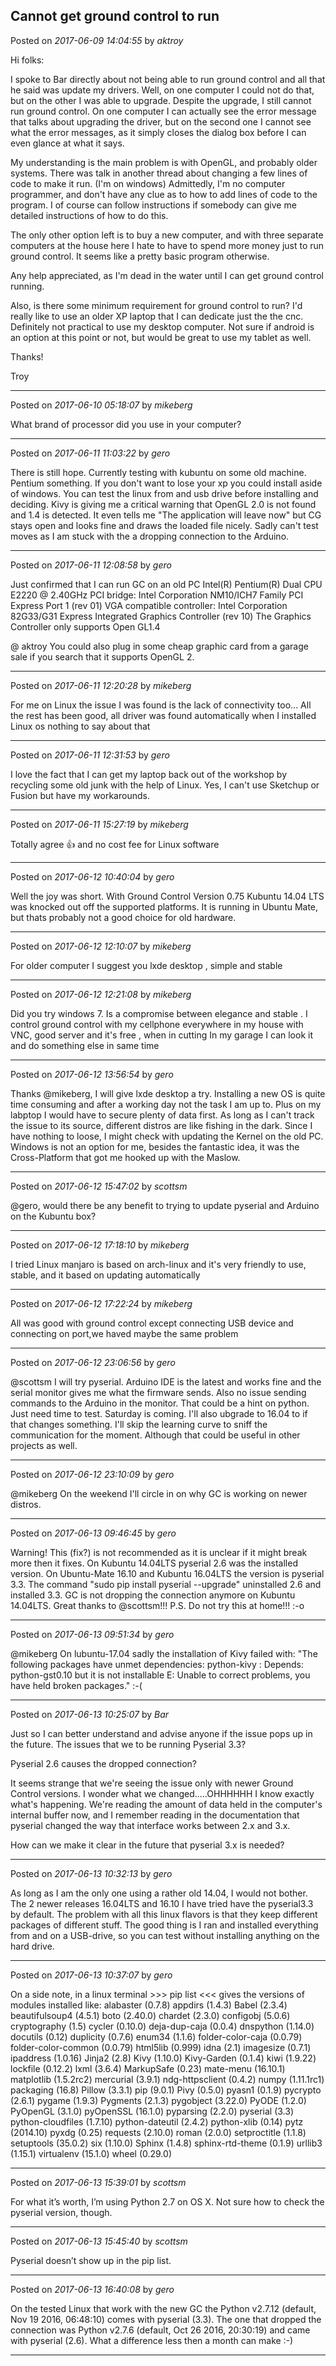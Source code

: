 ## Cannot get ground control to run
Posted on *2017-06-09 14:04:55* by *aktroy*

Hi folks:

I spoke to Bar directly about not being able to run ground control and all that he said was update my drivers. Well, on one computer I could not do that,  but on the other I was able to upgrade. Despite the upgrade,  I still cannot run ground control. On one computer I can actually see the  error message that talks about upgrading the driver, but on the second one I cannot see what the error messages, as it simply closes the dialog box before I can even glance at what it says. 

My understanding is the main problem is with OpenGL, and probably older systems. There was talk in another thread about changing a few lines of code to make it run. (I'm on windows)  Admittedly, I'm no computer programmer, and don't have any clue as to how to add lines of code to the program. I of course can follow instructions if somebody can give me detailed instructions of how to do this.

The only other option left is to buy a new computer, and with three separate computers at the house here I hate to have to spend more money just to run ground control. It seems like a pretty basic  program otherwise.

Any help appreciated, as I'm dead in the water until I can get ground control running.

Also, is there some minimum requirement for ground control to run? I'd really like to use an older XP laptop that I can dedicate just the the cnc. Definitely not practical to use my desktop computer. Not sure if android is an option at this point or not, but would be great to use my tablet as well. 

Thanks!

Troy

---

Posted on *2017-06-10 05:18:07* by *mikeberg*

What brand of processor did you use in your computer?

---

Posted on *2017-06-11 11:03:22* by *gero*

There is still hope. Currently testing with kubuntu on some old machine. Pentium something. If you don't want to lose your xp you could install aside of windows. You can test the linux from and usb drive before installing and deciding. Kivy is giving me a critical warning that OpenGL 2.0 is not found and 1.4 is detected. It even tells me "The application will leave now" but CG stays open and looks fine and draws the loaded file nicely. Sadly can't test moves as I am stuck with the a dropping connection to the Arduino.

---

Posted on *2017-06-11 12:08:58* by *gero*

Just confirmed that I can run GC on an old PC
Intel(R) Pentium(R) Dual  CPU  E2220  @ 2.40GHz
PCI bridge: Intel Corporation NM10/ICH7 Family PCI Express Port 1 (rev 01)
VGA compatible controller: Intel Corporation 82G33/G31 Express Integrated Graphics Controller (rev 10)
The Graphics Controller only supports Open GL1.4

@ aktroy You could also plug in some cheap graphic card from a garage sale if you search that it supports OpenGL 2.

---

Posted on *2017-06-11 12:20:28* by *mikeberg*

For me on Linux the issue I was found is the lack of connectivity too... All  the rest has been good, all driver was found automatically when I installed Linux os nothing to say about that

---

Posted on *2017-06-11 12:31:53* by *gero*

I love the fact that I can get my laptop back out of the workshop by recycling some old junk with the help of Linux. Yes, I can't use Sketchup or Fusion but have my workarounds.

---

Posted on *2017-06-11 15:27:19* by *mikeberg*

Totally agree 👍  and no cost fee for Linux software

---

Posted on *2017-06-12 10:40:04* by *gero*

Well the joy was short. With Ground Control Version 0.75 Kubuntu 14.04 LTS was knocked out off the supported platforms. It is running in Ubuntu Mate, but thats probably not a good choice for old hardware.

---

Posted on *2017-06-12 12:10:07* by *mikeberg*

For older computer I suggest you lxde desktop , simple and stable

---

Posted on *2017-06-12 12:21:08* by *mikeberg*

Did you try windows 7. Is a compromise between elegance and stable . I control ground control with my cellphone everywhere in my house with VNC, good server and it's free , when in cutting In my garage I can look it and do something else in same time

---

Posted on *2017-06-12 13:56:54* by *gero*

Thanks @mikeberg, I will give lxde desktop a try. Installing a new OS is quite time consuming and after a working day not the task I am up to. Plus on my labptop I would have to secure plenty of data first. As long as I can't track the issue to its source, different distros are like fishing in the dark. Since I have nothing to loose, I might check with updating the Kernel on the old PC. Windows is not an option for me, besides the fantastic idea, it was the Cross-Platform that got me hooked up with the Maslow.

---

Posted on *2017-06-12 15:47:02* by *scottsm*

@gero, would there be any benefit to trying to update pyserial and Arduino on the Kubuntu box?

---

Posted on *2017-06-12 17:18:10* by *mikeberg*

I tried Linux manjaro is based on arch-linux and it's very friendly to use, stable, and it based on updating automatically

---

Posted on *2017-06-12 17:22:24* by *mikeberg*

All was good with ground control except connecting USB device and connecting on port,we haved maybe the same problem

---

Posted on *2017-06-12 23:06:56* by *gero*

@scottsm I will try pyserial. Arduino IDE is the latest and works fine and the serial monitor gives me what the firmware sends. Also no issue sending commands to the Arduino in the monitor. That could be a hint on python. Just need time to test. Saturday is coming. I'll also ubgrade to 16.04 to if that changes something. I'll skip the learning curve to sniff the communication for the moment. Although that could be useful in other projects as well.

---

Posted on *2017-06-12 23:10:09* by *gero*

@mikeberg On the weekend I'll circle in on why GC is working on newer distros.

---

Posted on *2017-06-13 09:46:45* by *gero*

Warning! This (fix?) is not recommended as it is unclear if it might break more then it fixes. On Kubuntu 14.04LTS pyserial 2.6 was the installed version. On Ubuntu-Mate 16.10 and Kubuntu 16.04LTS the version is pyserial 3.3. The command "sudo pip install pyserial --upgrade" uninstalled 2.6 and installed 3.3. GC is not dropping the connection anymore on Kubuntu 14.04LTS. Great thanks to @scottsm!!!
P.S. Do not try this at home!!! :-o

---

Posted on *2017-06-13 09:51:34* by *gero*

@mikeberg On lubuntu-17.04 sadly the installation of Kivy failed with:
"The following packages have unmet dependencies:
 python-kivy : Depends: python-gst0.10 but it is not installable
E: Unable to correct problems, you have held broken packages." :-(

---

Posted on *2017-06-13 10:25:07* by *Bar*

Just so I can better understand and advise anyone if the issue pops up in the future. The issues that we to be running Pyserial 3.3? 

Pyserial 2.6 causes the dropped connection? 

It seems strange that we're seeing the issue only with newer Ground Control versions. I wonder what we changed.....OHHHHHH I know exactly what's happening. We're reading the amount of data held in the computer's internal buffer now, and I remember reading in the documentation that pyserial changed the way that interface works between 2.x and 3.x.

How can we make it clear in the future that pyserial 3.x is needed?

---

Posted on *2017-06-13 10:32:13* by *gero*

As long as I am the only one using a rather old 14.04, I would not bother. The 2 newer releases 16.04LTS and 16.10 I have tried have the pyserial3.3 by default. The problem with all this linux flavors is that they keep different packages of different stuff. The good thing is I ran and installed everything from and on a USB-drive, so you can test without installing anything on the hard drive.

---

Posted on *2017-06-13 10:37:07* by *gero*

On a side note, in a linux terminal >>> pip list <<< gives the versions of modules installed like:
alabaster (0.7.8)
appdirs (1.4.3)
Babel (2.3.4)
beautifulsoup4 (4.5.1)
boto (2.40.0)
chardet (2.3.0)
configobj (5.0.6)
cryptography (1.5)
cycler (0.10.0)
deja-dup-caja (0.0.4)
dnspython (1.14.0)
docutils (0.12)
duplicity (0.7.6)
enum34 (1.1.6)
folder-color-caja (0.0.79)
folder-color-common (0.0.79)
html5lib (0.999)
idna (2.1)
imagesize (0.7.1) 
ipaddress (1.0.16)
Jinja2 (2.8)
Kivy (1.10.0)
Kivy-Garden (0.1.4)
kiwi (1.9.22)
lockfile (0.12.2)
lxml (3.6.4)
MarkupSafe (0.23)
mate-menu (16.10.1)
matplotlib (1.5.2rc2)
mercurial (3.9.1)
ndg-httpsclient (0.4.2)
numpy (1.11.1rc1)
packaging (16.8)
Pillow (3.3.1)
pip (9.0.1)
Pivy (0.5.0)
pyasn1 (0.1.9)
pycrypto (2.6.1)
pygame (1.9.3)
Pygments (2.1.3)
pygobject (3.22.0)
PyODE (1.2.0)
PyOpenGL (3.1.0)
pyOpenSSL (16.1.0)
pyparsing (2.2.0)
pyserial (3.3)
python-cloudfiles (1.7.10)
python-dateutil (2.4.2)
python-xlib (0.14)
pytz (2014.10)
pyxdg (0.25)
requests (2.10.0)
roman (2.0.0)
setproctitle (1.1.8)
setuptools (35.0.2)
six (1.10.0)
Sphinx (1.4.8)
sphinx-rtd-theme (0.1.9)
urllib3 (1.15.1)
virtualenv (15.1.0)
wheel (0.29.0)

---

Posted on *2017-06-13 15:39:01* by *scottsm*

For what it’s worth, I’m using Python 2.7 on OS X. Not sure how to check the pyserial version, though.

---

Posted on *2017-06-13 15:45:40* by *scottsm*

Pyserial doesn’t show up in the pip list.

---

Posted on *2017-06-13 16:40:08* by *gero*

On the tested Linux that work with the new GC the Python v2.7.12 (default, Nov 19 2016, 06:48:10) comes with pyserial (3.3). The one that dropped the connection was Python v2.7.6 (default, Oct 26 2016, 20:30:19) and came with pyserial (2.6). What a difference less then a month can make :-)

---

